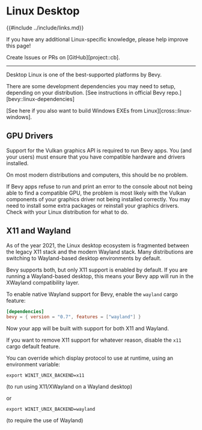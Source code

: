 # Linux Desktop

{{#include ../include/links.md}}

If you have any additional Linux-specific knowledge,
please help improve this page!

Create Issues or PRs on [GitHub][project::cb].

---

Desktop Linux is one of the best-supported platforms by Bevy.

There are some development dependencies you may need to setup, depending on your
distribution. [See instructions in official Bevy repo.][bevy::linux-dependencies]

[See here if you also want to build Windows EXEs from Linux][cross::linux-windows].

## GPU Drivers

Support for the Vulkan graphics API is required to run Bevy apps. You (and your
users) must ensure that you have compatible hardware and drivers installed.

On most modern distributions and computers, this should be no problem.

If Bevy apps refuse to run and print an error to the console about not being
able to find a compatible GPU, the problem is most likely with the Vulkan
components of your graphics driver not being installed correctly. You may
need to install some extra packages or reinstall your graphics drivers. Check
with your Linux distribution for what to do.

## X11 and Wayland

As of the year 2021, the Linux desktop ecosystem is fragmented between
the legacy X11 stack and the modern Wayland stack. Many distributions are
switching to Wayland-based desktop environments by default.

Bevy supports both, but only X11 support is enabled by default. If you are
running a Wayland-based desktop, this means your Bevy app will run in the
XWayland compatibility layer.

To enable native Wayland support for Bevy, enable the `wayland` cargo feature:

```toml
[dependencies]
bevy = { version = "0.7", features = ["wayland"] }
```

Now your app will be built with support for both X11 and Wayland.

If you want to remove X11 support for whatever reason, disable the `x11`
cargo default feature.

You can override which display protocol to use at runtime, using an
environment variable:

```shell
export WINIT_UNIX_BACKEND=x11
```

(to run using X11/XWayland on a Wayland desktop)

or

```shell
export WINIT_UNIX_BACKEND=wayland
```

(to require the use of Wayland)
